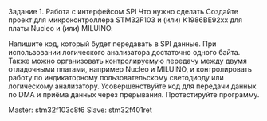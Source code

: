 Задание 1. Работа с интерфейсом SPI
Что нужно сделать
Создайте проект для микроконтроллера STM32F103 и (или) К1986ВЕ92хх для платы Nucleo и (или) MILUINO.

Напишите код, который будет передавать в SPI данные. При использовании логического анализатора достаточно одного байта.
Также можно организовать контролируемую передачу между двумя отладочными платами, например Nucleo и MILUINO, и контролировать работу по индикаторному пользовательскому светодиоду или логическому анализатору.
Усовершенствуйте код для передачи данных по DMA и приёма данных через прерывания.
Протестируйте программу.

Master: stm32f103c8t6
Slave: stm32f401ret

